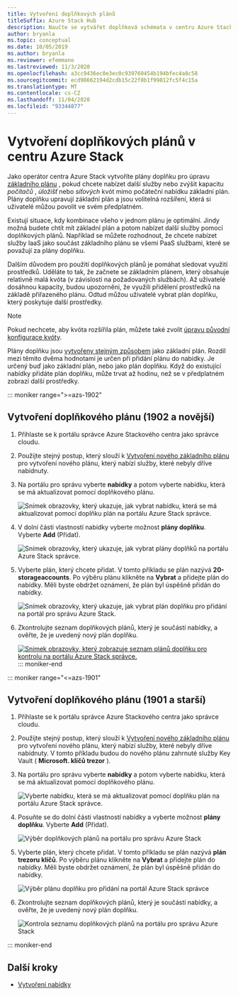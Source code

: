 ```yaml
---
title: Vytvoření doplňkových plánů
titleSuffix: Azure Stack Hub
description: Naučte se vytvářet doplňková schémata v centru Azure Stack.
author: bryanla
ms.topic: conceptual
ms.date: 10/05/2019
ms.author: bryanla
ms.reviewer: efemmano
ms.lastreviewed: 11/3/2020
ms.openlocfilehash: a3cc9436ec0e3ec0c939760454b194bfec4a8c58
ms.sourcegitcommit: ecd98662194d2cdb15c22f8b1f99812fc5f4c15a
ms.translationtype: MT
ms.contentlocale: cs-CZ
ms.lasthandoff: 11/04/2020
ms.locfileid: "93344877"
---
```

# <a name="create-add-on-plans-in-azure-stack-hub"></a>Vytvoření doplňkových plánů v centru Azure Stack

Jako operátor centra Azure Stack vytvoříte plány doplňku pro úpravu [základního plánu](azure-stack-create-plan.md) , pokud chcete nabízet další služby nebo zvýšit kapacitu *počítačů* , *úložišť* nebo *síťových* kvót mimo počáteční nabídku základní plán. Plány doplňku upravují základní plán a jsou volitelná rozšíření, která si uživatelé můžou povolit ve svém předplatném.

Existují situace, kdy kombinace všeho v jednom plánu je optimální. Jindy možná budete chtít mít základní plán a potom nabízet další služby pomocí doplňkových plánů. Například se můžete rozhodnout, že chcete nabízet služby IaaS jako součást základního plánu se všemi PaaS službami, které se považují za plány doplňku.

Dalším důvodem pro použití doplňkových plánů je pomáhat sledovat využití prostředků. Uděláte to tak, že začnete se základním plánem, který obsahuje relativně malá kvóta (v závislosti na požadovaných službách). Až uživatelé dosáhnou kapacity, budou upozorněni, že využili přidělení prostředků na základě přiřazeného plánu. Odtud můžou uživatelé vybrat plán doplňku, který poskytuje další prostředky.

> [!NOTE]
> Pokud nechcete, aby kvóta rozšířila plán, můžete také zvolit [úpravu původní konfigurace kvóty](azure-stack-quota-types.md#edit-a-quota).

Plány doplňku jsou [vytvořeny stejným způsobem](azure-stack-create-plan.md) jako základní plán. Rozdíl mezi těmito dvěma hodnotami je určen při přidání plánu do nabídky. Je určený buď jako základní plán, nebo jako plán doplňku. Když do existující nabídky přidáte plán doplňku, může trvat až hodinu, než se v předplatném zobrazí další prostředky.

::: moniker range=">=azs-1902"
## <a name="create-an-add-on-plan-1902-and-later"></a>Vytvoření doplňkového plánu (1902 a novější)

1. Přihlaste se k portálu správce Azure Stackového centra jako správce cloudu.
2. Použijte stejný postup, který slouží k [Vytvoření nového základního plánu](azure-stack-create-plan.md) pro vytvoření nového plánu, který nabízí služby, které nebyly dříve nabídnuty.
3. Na portálu pro správu vyberte **nabídky** a potom vyberte nabídku, která se má aktualizovat pomocí doplňkového plánu.

   ![Snímek obrazovky, který ukazuje, jak vybrat nabídku, která se má aktualizovat pomocí doplňku plán na portálu Azure Stack správce.](media/create-add-on-plan/add-on1.png)

4. V dolní části vlastností nabídky vyberte možnost **plány doplňku**. Vyberte **Add** (Přidat).

    ![Snímek obrazovky, který ukazuje, jak vybrat plány doplňků na portálu Azure Stack správce.](media/create-add-on-plan/add-on2.png)

5. Vyberte plán, který chcete přidat. V tomto příkladu se plán nazývá **20-storageaccounts**. Po výběru plánu klikněte na **Vybrat** a přidejte plán do nabídky. Měli byste obdržet oznámení, že plán byl úspěšně přidán do nabídky.

    ![Snímek obrazovky, který ukazuje, jak vybrat plán doplňku pro přidání na portál pro správu Azure Stack.](media/create-add-on-plan/add-on3.png)

6. Zkontrolujte seznam doplňkových plánů, který je součástí nabídky, a ověřte, že je uvedený nový plán doplňku.

    [![Snímek obrazovky, který zobrazuje seznam plánů doplňku pro kontrolu na portálu Azure Stack správce.](media/create-add-on-plan/add-on4.png)](media/create-add-on-plan/add-on4lg.png#lightbox)
::: moniker-end

::: moniker range="<=azs-1901"

## <a name="create-an-add-on-plan-1901-and-earlier"></a>Vytvoření doplňkového plánu (1901 a starší)

1. Přihlaste se k portálu správce Azure Stackového centra jako správce cloudu.
2. Použijte stejný postup, který slouží k [Vytvoření nového základního plánu](azure-stack-create-plan.md) pro vytvoření nového plánu, který nabízí služby, které nebyly dříve nabídnuty. V tomto příkladu budou do nového plánu zahrnuté služby Key Vault ( **Microsoft. klíčů trezor** ).
3. Na portálu pro správu vyberte **nabídky** a potom vyberte nabídku, která se má aktualizovat pomocí doplňkového plánu.

   ![Vyberte nabídku, která se má aktualizovat pomocí doplňku plán na portálu Azure Stack správce.](media/create-add-on-plan/1.PNG)

4. Posuňte se do dolní části vlastností nabídky a vyberte možnost **plány doplňku**. Vyberte **Add** (Přidat).

    ![Výběr doplňkových plánů na portálu pro správu Azure Stack](media/create-add-on-plan/2.PNG)

5. Vyberte plán, který chcete přidat. V tomto příkladu se plán nazývá **plán trezoru klíčů**. Po výběru plánu klikněte na **Vybrat** a přidejte plán do nabídky. Měli byste obdržet oznámení, že plán byl úspěšně přidán do nabídky.

    ![Výběr plánu doplňku pro přidání na portál Azure Stack správce](media/create-add-on-plan/3.PNG)

6. Zkontrolujte seznam doplňkových plánů, který je součástí nabídky, a ověřte, že je uvedený nový plán doplňku.

    ![Kontrola seznamu doplňkových plánů na portálu pro správu Azure Stack](media/create-add-on-plan/4.PNG)

::: moniker-end

## <a name="next-steps"></a>Další kroky

* [Vytvoření nabídky](azure-stack-create-offer.md)
